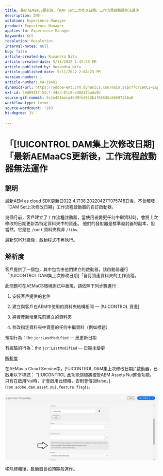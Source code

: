 ```yaml
---
title: 最新AEMaaCS更新後，「DAM Set上次修改日期」工作流程啟動器無法運作
description: 說明
solution: Experience Manager
product: Experience Manager
applies-to: Experience Manager
keywords: KCS
resolution: Resolution
internal-notes: null
bug: false
article-created-by: Ruxandra Nitu
article-created-date: 5/11/2022 1:47:58 PM
article-published-by: Ruxandra Nitu
article-published-date: 5/11/2022 2:04:23 PM
version-number: 1
article-number: KA-19481
dynamics-url: https://adobe-ent.crm.dynamics.com/main.aspx?forceUCI=1&pagetype=entityrecord&etn=knowledgearticle&id=b0baf6f2-30d1-ec11-a7b5-00224809ccc2
exl-id: 59d0921f-52cf-44ad-8fc8-e38d1fbada9b
source-git-commit: 0c3e421beca46d9fe1952b1f98538a50697216a0
workflow-type: tm+mt
source-wordcount: '263'
ht-degree: 1%

---
```


# 「[!UICONTROL DAM集上次修改日期]「最新AEMaaCS更新後，工作流程啟動器無法運作

## 說明


最新AEM as cloud SDK更新(2022.4.7138.20220427T075748Z)後，不會觸發「DAM Set上次修改日期」工作流程啟動器的自訂啟動器。

幾個月前，客戶建立了工作流程啟動器，當使用者變更任何中繼資料時，會將上次修改的日期更新為特定資料夾中的資產。
他們的發射器是標準發射器的副本，但當然，它是在 `/conf` 資料夾與非 `/libs`.

最新SDK升級後，啟動程式不再執行。


## 解析度


客戶提供了一個包，其中包含由他們建立的啟動器，該啟動器運行「[!UICONTROL DAM集上次修改日期]「自訂資產資料夾的工作流程。

此問題可在AEMaCS環境測試中重現，請依照下列步驟進行：

1. 安裝客戶提供的套件

2. 建立與客戶在AEM中使用的資料夾結構相同 —  [!UICONTROL 資產]

3. 將資產新增至先前建立的資料夾

4. 修改指定資料夾中資產的任何中繼資料（例如標題）

預期行為：the `jcr:LastModified`  — 應更新日期

有經驗的行為：the `jcr:LastModified`  — 日期未變更



<u>解析度</u>

在AEMas a Cloud Service中，[!UICONTROL DAM集上次修改日期]&quot;啟動器，已啟用以下標誌： &quot;[!UICONTROL 此功能旗標將控管AEM Assets Nui整合功能。 只有在啟用Nui時，才會啟用此標幟，否則會傳回false。] (`com.adobe.dam.asset.nui.feature.flag`)」。

![](assets/f0aaf60a-33d1-ec11-a7b5-00224809ccc2.png)

移除標幟後，啟動器會如預期般運作。
